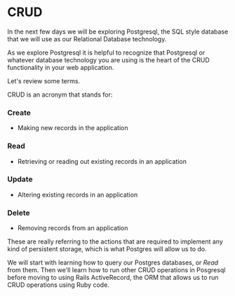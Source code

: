# CRUD

In the next few days we will be exploring Postgresql, the SQL style database that we will use as our Relational Database technology.

As we explore Postgresql it is helpful to recognize that Postgresql or whatever database technology you are using is the heart of the CRUD functionality in your web application.

Let's review some terms.

CRUD is an acronym that stands for:

### Create
- Making new records in the application
### Read
- Retrieving or reading out existing records in an application
### Update
- Altering existing records in an application
### Delete
- Removing records from an application

These are really referring to the actions that are required to implement any kind of persistent storage, which is what Postgres will allow us to do.

We will start with learning how to query our Postgres databases, or *Read* from them. Then we'll learn how to run other CRUD operations in Posgresql before moving to using Rails ActiveRecord, the ORM that allows us to run CRUD operations using Ruby code.